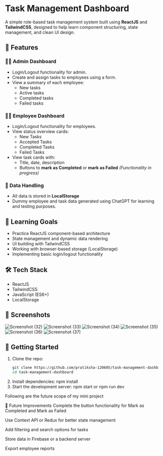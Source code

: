 # Task Management Dashboard

A simple role-based task management system built using **ReactJS** and **TailwindCSS**, designed to help learn component structuring, state management, and clean UI design.

## 🔹 Features

### 👨‍💼 Admin Dashboard
- Login/Logout functionality for admin.
- Create and assign tasks to employees using a form.
- View a summary of each employee:
  - New tasks
  - Active tasks
  - Completed tasks
  - Failed tasks

### 👩‍💻 Employee Dashboard
- Login/Logout functionality for employees.
- View status overview cards:
  - New Tasks
  - Accepted Tasks
  - Completed Tasks
  - Failed Tasks
- View task cards with:
  - Title, date, description
  - Buttons to **mark as Completed** or **mark as Failed** *(Functionality in progress)*

### 💾 Data Handling
- All data is stored in **LocalStorage**
- Dummy employee and task data generated using ChatGPT for learning and testing purposes.

## 🎯 Learning Goals
- Practice ReactJS component-based architecture
- State management and dynamic data rendering
- UI building with TailwindCSS
- Working with browser-based storage (LocalStorage)
- Implementing basic login/logout functionality

## 🛠️ Tech Stack
- ReactJS
- TailwindCSS
- JavaScript (ES6+)
- LocalStorage

## 📸 Screenshots
![Screenshot (32)](https://github.com/user-attachments/assets/ada8fee0-637e-4fea-b019-2f9f6606c41a)
![Screenshot (33)](https://github.com/user-attachments/assets/a5de6897-4a95-448a-89a6-518bc24350a6)
![Screenshot (34)](https://github.com/user-attachments/assets/b362777f-7e7d-4505-bb77-8c707ee046b5)
![Screenshot (35)](https://github.com/user-attachments/assets/ffade25f-0a47-4fea-9a82-5f7a85ef20e5)
![Screenshot (36)](https://github.com/user-attachments/assets/e2a49db7-eb3b-49a1-8fbe-97cfa058b086)
![Screenshot (37)](https://github.com/user-attachments/assets/183921c9-f213-46dd-9e69-71e0604c2155)




## 🚀 Getting Started

1. Clone the repo:
   ```bash
   git clone https://github.com/pratiksha-120605/task-management-dashboard.git
   cd task-management-dashboard
  2. Install dependencies:
     npm install
3. Start the development server:
     npm start or npm run dev

Following are the future scope of my mini project

📌 Future Improvements
Complete the button functionality for Mark as Completed and Mark as Failed

Use Context API or Redux for better state management

Add filtering and search options for tasks

Store data in Firebase or a backend server

Export employee reports
